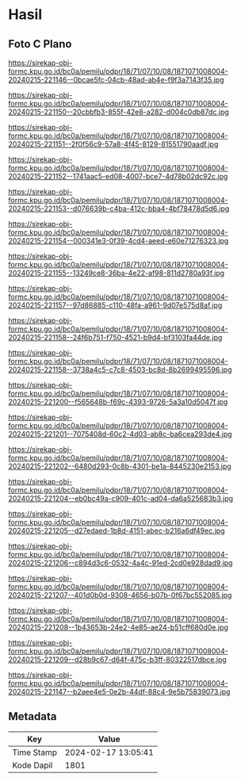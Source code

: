 # Hasil

## Foto C Plano

https://sirekap-obj-formc.kpu.go.id/bc0a/pemilu/pdpr/18/71/07/10/08/1871071008004-20240215-221146--0bcae5fc-04cb-48ad-ab4e-f9f3a7143f35.jpg

https://sirekap-obj-formc.kpu.go.id/bc0a/pemilu/pdpr/18/71/07/10/08/1871071008004-20240215-221150--20cbbfb3-855f-42e8-a282-d004c0db87dc.jpg

https://sirekap-obj-formc.kpu.go.id/bc0a/pemilu/pdpr/18/71/07/10/08/1871071008004-20240215-221151--2f0f56c9-57a8-4f45-8129-81551790aadf.jpg

https://sirekap-obj-formc.kpu.go.id/bc0a/pemilu/pdpr/18/71/07/10/08/1871071008004-20240215-221152--1741aac5-ed08-4007-bce7-4d78b02dc92c.jpg

https://sirekap-obj-formc.kpu.go.id/bc0a/pemilu/pdpr/18/71/07/10/08/1871071008004-20240215-221153--d076639b-c4ba-412c-bba4-4bf78478d5d6.jpg

https://sirekap-obj-formc.kpu.go.id/bc0a/pemilu/pdpr/18/71/07/10/08/1871071008004-20240215-221154--000341e3-0f39-4cd4-aeed-e60e71276323.jpg

https://sirekap-obj-formc.kpu.go.id/bc0a/pemilu/pdpr/18/71/07/10/08/1871071008004-20240215-221155--13249ce8-36ba-4e22-af98-811d2780a93f.jpg

https://sirekap-obj-formc.kpu.go.id/bc0a/pemilu/pdpr/18/71/07/10/08/1871071008004-20240215-221157--97d86885-c110-48fa-a961-9d07e575d8af.jpg

https://sirekap-obj-formc.kpu.go.id/bc0a/pemilu/pdpr/18/71/07/10/08/1871071008004-20240215-221158--24f6b751-f750-4521-b9d4-bf3103fa44de.jpg

https://sirekap-obj-formc.kpu.go.id/bc0a/pemilu/pdpr/18/71/07/10/08/1871071008004-20240215-221158--3738a4c5-c7c8-4503-bc8d-8b2699495596.jpg

https://sirekap-obj-formc.kpu.go.id/bc0a/pemilu/pdpr/18/71/07/10/08/1871071008004-20240215-221200--f565648b-f69c-4393-9726-5a3a10d5047f.jpg

https://sirekap-obj-formc.kpu.go.id/bc0a/pemilu/pdpr/18/71/07/10/08/1871071008004-20240215-221201--7075408d-60c2-4d03-ab8c-ba6cea293de4.jpg

https://sirekap-obj-formc.kpu.go.id/bc0a/pemilu/pdpr/18/71/07/10/08/1871071008004-20240215-221202--6480d293-0c8b-4301-be1a-8445230e2153.jpg

https://sirekap-obj-formc.kpu.go.id/bc0a/pemilu/pdpr/18/71/07/10/08/1871071008004-20240215-221204--eb0bc49a-c909-401c-ad04-da6a525683b3.jpg

https://sirekap-obj-formc.kpu.go.id/bc0a/pemilu/pdpr/18/71/07/10/08/1871071008004-20240215-221205--d27edaed-1b8d-4151-abec-b216a6df49ec.jpg

https://sirekap-obj-formc.kpu.go.id/bc0a/pemilu/pdpr/18/71/07/10/08/1871071008004-20240215-221206--c894d3c6-0532-4a4c-91ed-2cd0e928dad9.jpg

https://sirekap-obj-formc.kpu.go.id/bc0a/pemilu/pdpr/18/71/07/10/08/1871071008004-20240215-221207--401d0b0d-9308-4656-b07b-0f67bc552085.jpg

https://sirekap-obj-formc.kpu.go.id/bc0a/pemilu/pdpr/18/71/07/10/08/1871071008004-20240215-221208--1b43653b-24e2-4e85-ae24-b51cff680d0e.jpg

https://sirekap-obj-formc.kpu.go.id/bc0a/pemilu/pdpr/18/71/07/10/08/1871071008004-20240215-221209--d28b9c67-d64f-475c-b3ff-80322517dbce.jpg

https://sirekap-obj-formc.kpu.go.id/bc0a/pemilu/pdpr/18/71/07/10/08/1871071008004-20240215-221147--b2aee4e5-0e2b-44df-88c4-9e5b75839073.jpg


## Metadata

| Key        | Value               |
| ---------- | ------------------- |
| Time Stamp | 2024-02-17 13:05:41 |
| Kode Dapil | 1801                |



